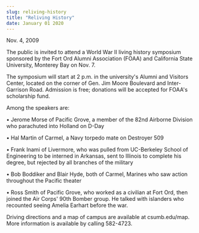 ```yaml
---
slug: reliving-history
title: "Reliving History"
date: January 01 2020
---
```


<p>Nov. 4, 2009
</p><p>The public is invited to attend a World War II living history symposium sponsored by the Fort Ord Alumni Association (FOAA) and California State University, Monterey Bay on Nov. 7.
</p><p>The symposium will start at 2 p.m. in the university's Alumni and Visitors Center, located on the corner of Gen. Jim Moore Boulevard and Inter-Garrison Road. Admission is free; donations will be accepted for FOAA's scholarship fund.
</p><p>Among the speakers are:
</p><p>• Jerome Morse of Pacific Grove, a member of the 82nd Airborne Division who parachuted into Holland on D-Day
</p><p>• Hal Martin of Carmel, a Navy torpedo mate on Destroyer 509
</p><p>• Frank Inami of Livermore, who was pulled from UC-Berkeley School of Engineering to be interned in Arkansas, sent to Illinois to complete his degree, but rejected by all branches of the military
</p><p>• Bob Boddiker and Blair Hyde, both of Carmel, Marines who saw action throughout the Pacific theater
</p><p>• Ross Smith of Pacific Grove, who worked as a civilian at Fort Ord, then joined the Air Corps' 90th Bomber group. He talked with islanders who recounted seeing Amelia Earhart before the war.
</p><p>Driving directions and a map of campus are available at csumb.edu/map. More information is available by calling 582-4723.
</p><p> 
</p><p> 
</p><p> 
</p><p> 
</p>
